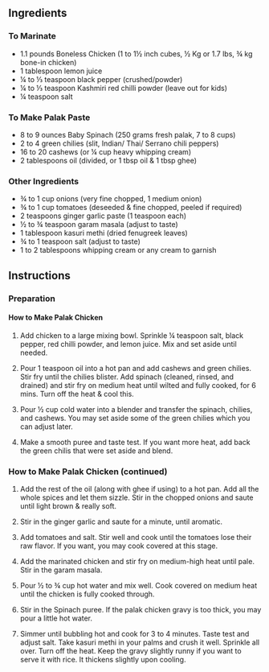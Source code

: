 ## Ingredients

### To Marinate
- 1.1 pounds Boneless Chicken (1 to 1½ inch cubes, ½ Kg or 1.7 lbs, ¾ kg bone-in chicken)
- 1 tablespoon lemon juice
- ¼ to ⅓ teaspoon black pepper (crushed/powder)
- ¼ to ⅓ teaspoon Kashmiri red chilli powder (leave out for kids)
- ¼ teaspoon salt

### To Make Palak Paste
- 8 to 9 ounces Baby Spinach (250 grams fresh palak, 7 to 8 cups)
- 2 to 4 green chilies (slit, Indian/ Thai/ Serrano chili peppers)
- 16 to 20 cashews (or ¼ cup heavy whipping cream)
- 2 tablespoons oil (divided, or 1 tbsp oil & 1 tbsp ghee)

### Other Ingredients
- ¾ to 1 cup onions (very fine chopped, 1 medium onion)
- ¾ to 1 cup tomatoes (deseeded & fine chopped, peeled if required)
- 2 teaspoons ginger garlic paste (1 teaspoon each)
- ½ to ¾ teaspoon garam masala (adjust to taste)
- 1 tablespoon kasuri methi (dried fenugreek leaves)
- ¾ to 1 teaspoon salt (adjust to taste)
- 1 to 2 tablespoons whipping cream or any cream to garnish

## Instructions

### Preparation

#### How to Make Palak Chicken
1. Add chicken to a large mixing bowl. Sprinkle ¼ teaspoon salt, black pepper, red chilli powder, and lemon juice. Mix and set aside until needed.

2. Pour 1 teaspoon oil into a hot pan and add cashews and green chilies. Stir fry until the chilies blister. Add spinach (cleaned, rinsed, and drained) and stir fry on medium heat until wilted and fully cooked, for 6 mins. Turn off the heat & cool this.

3. Pour ½ cup cold water into a blender and transfer the spinach, chilies, and cashews. You may set aside some of the green chilies which you can adjust later.

4. Make a smooth puree and taste test. If you want more heat, add back the green chilis that were set aside and blend.

### How to Make Palak Chicken (continued)

1. Add the rest of the oil (along with ghee if using) to a hot pan. Add all the whole spices and let them sizzle. Stir in the chopped onions and saute until light brown & really soft.

2. Stir in the ginger garlic and saute for a minute, until aromatic.

3. Add tomatoes and salt. Stir well and cook until the tomatoes lose their raw flavor. If you want, you may cook covered at this stage.

4. Add the marinated chicken and stir fry on medium-high heat until pale. Stir in the garam masala.

5. Pour ½ to ¾ cup hot water and mix well. Cook covered on medium heat until the chicken is fully cooked through.

6. Stir in the Spinach puree. If the palak chicken gravy is too thick, you may pour a little hot water.

7. Simmer until bubbling hot and cook for 3 to 4 minutes. Taste test and adjust salt. Take kasuri methi in your palms and crush it well. Sprinkle all over. Turn off the heat. Keep the gravy slightly runny if you want to serve it with rice. It thickens slightly upon cooling.